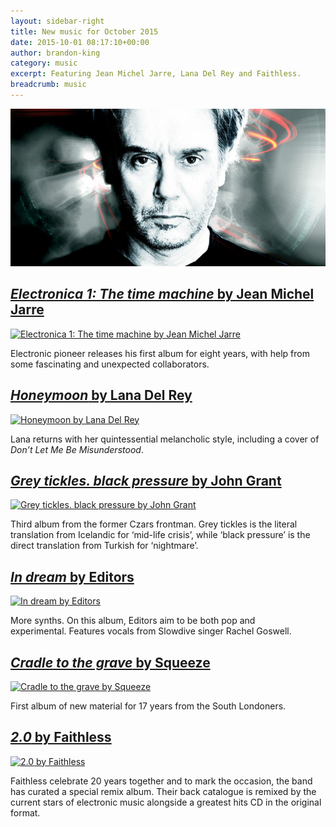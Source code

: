 ```yaml
---
layout: sidebar-right
title: New music for October 2015
date: 2015-10-01 08:17:10+00:00
author: brandon-king
category: music
excerpt: Featuring Jean Michel Jarre, Lana Del Rey and Faithless.
breadcrumb: music
---
```

![Electronica 1: The time machine by Jean Michel Jarre](/images/featured/featured-electronica-1-the-time-machine.jpg)

## [<cite>Electronica 1: The time machine</cite> by Jean Michel Jarre](https://suffolk.spydus.co.uk/cgi-bin/spydus.exe/ENQ/OPAC/BIBENQ/10330005?QRY=CTIBIB%3C%20IRN(56500869)&QRYTEXT=Electronica%201%3A%20The%20time%20machine%20%5Bsound%20recording%5D)

[![Electronica 1: The time machine by Jean Michel Jarre](http://suffolklibraries.co.uk/wp-content/uploads/2015/09/electronica1.jpg)](https://suffolk.spydus.co.uk/cgi-bin/spydus.exe/ENQ/OPAC/BIBENQ/10330005?QRY=CTIBIB%3C%20IRN(56500869)&QRYTEXT=Electronica%201%3A%20The%20time%20machine%20%5Bsound%20recording%5D)

Electronic pioneer releases his first album for eight years, with help from some fascinating and unexpected collaborators.

## [<cite>Honeymoon</cite> by Lana Del Rey](https://suffolk.spydus.co.uk/cgi-bin/spydus.exe/ENQ/OPAC/BIBENQ/10340245?QRY=CTIBIB%3C%20IRN(55839043)&QRYTEXT=Honeymoon%20%5Bsound%20recording%5D)

[![Honeymoon by Lana Del Rey](http://suffolklibraries.co.uk/wp-content/uploads/2015/09/honeymoon.jpg)](https://suffolk.spydus.co.uk/cgi-bin/spydus.exe/ENQ/OPAC/BIBENQ/10340245?QRY=CTIBIB%3C%20IRN(55839043)&QRYTEXT=Honeymoon%20%5Bsound%20recording%5D)

Lana returns with her quintessential melancholic style, including a cover of <cite>Don&#8217;t Let Me Be Misunderstood</cite>.

## [<cite>Grey tickles. black pressure</cite> by John Grant](https://suffolk.spydus.co.uk/cgi-bin/spydus.exe/ENQ/OPAC/BIBENQ/10331495?QRY=CTIBIB%3C%20IRN(53891835)&QRYTEXT=Grey%20tickles.%20black%20pressure%20%5Bsound%20recording%5D)

[![Grey tickles. black pressure by John Grant](http://suffolklibraries.co.uk/wp-content/uploads/2015/09/greytickles.jpg)](https://suffolk.spydus.co.uk/cgi-bin/spydus.exe/ENQ/OPAC/BIBENQ/10331495?QRY=CTIBIB%3C%20IRN(53891835)&QRYTEXT=Grey%20tickles.%20black%20pressure%20%5Bsound%20recording%5D)

Third album from the former Czars frontman. Grey tickles is the literal translation from Icelandic for ‘mid-life crisis’, while ‘black pressure’ is the direct translation from Turkish for ‘nightmare’.

## [<cite>In dream</cite> by Editors](https://suffolk.spydus.co.uk/cgi-bin/spydus.exe/ENQ/OPAC/BIBENQ/10333185?QRY=CTIBIB%3C%20IRN(54577485)&QRYTEXT=In%20dream%20%5Bsound%20recording%5D)

[![In dream by Editors](http://suffolklibraries.co.uk/wp-content/uploads/2015/09/indream.jpg)](https://suffolk.spydus.co.uk/cgi-bin/spydus.exe/ENQ/OPAC/BIBENQ/10333185?QRY=CTIBIB%3C%20IRN(54577485)&QRYTEXT=In%20dream%20%5Bsound%20recording%5D)

More synths. On this album, Editors aim to be both pop and experimental. Features vocals from Slowdive singer Rachel Goswell.

## [<cite>Cradle to the grave</cite> by Squeeze](https://suffolk.spydus.co.uk/cgi-bin/spydus.exe/ENQ/OPAC/BIBENQ/10335915?QRY=CTIBIB%3C%20IRN(55563643)&QRYTEXT=Cradle%20to%20the%20grave%20%5Bsound%20recording%5D)

[![Cradle to the grave by Squeeze](http://suffolklibraries.co.uk/wp-content/uploads/2015/09/cradletothegrave.jpg)](https://suffolk.spydus.co.uk/cgi-bin/spydus.exe/ENQ/OPAC/BIBENQ/10335915?QRY=CTIBIB%3C%20IRN(55563643)&QRYTEXT=Cradle%20to%20the%20grave%20%5Bsound%20recording%5D)

First album of new material for 17 years from the South Londoners.

## [<cite>2.0</cite> by Faithless](https://suffolk.spydus.co.uk/cgi-bin/spydus.exe/ENQ/OPAC/BIBENQ/10621446?QRY=CTIBIB%3C%20IRN(54808931)&QRYTEXT=Faithless%202.0%20%5Bsound%20recording%5D)

[![2.0 by Faithless](http://suffolklibraries.co.uk/wp-content/uploads/2015/09/2.0.jpg)](https://suffolk.spydus.co.uk/cgi-bin/spydus.exe/ENQ/OPAC/BIBENQ/10621446?QRY=CTIBIB%3C%20IRN(54808931)&QRYTEXT=Faithless%202.0%20%5Bsound%20recording%5D)

Faithless celebrate 20 years together and to mark the occasion, the band has curated a special remix album. Their back catalogue is remixed by the current stars of electronic music alongside a greatest hits CD in the original format.
